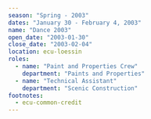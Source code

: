 ```yaml
---
season: "Spring - 2003"
dates: "January 30 - February 4, 2003"
name: "Dance 2003"
open_date: "2003-01-30"
close_date: "2003-02-04"
location: ecu-loessin
roles:
  - name: "Paint and Properties Crew"
    department: "Paints and Properties"
  - name: "Technical Assistant"
    department: "Scenic Construction"
footnotes:
  - ecu-common-credit
---
```

